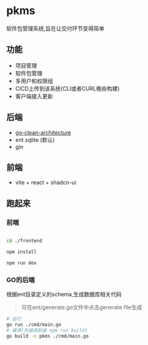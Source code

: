 # pkms 

软件包管理系统,旨在让交付环节变得简单
## 功能
- 项目管理
- 软件包管理
- 多用户和权限组
- CICD上传到该系统(CLI或者CURL晚些构建)
- 客户端接入更新

## 后端
- [go-clean-architecture ](https://github.com/amitshekhariitbhu/go-backend-clean-architecture)
- ent sqlite (默认)
- gin

## 前端  
- vite + react + shadcn-ui

## 跑起来
###  前端
```bash

cd ./frontend

npm install 

npm run dev 

``` 
### GO的后端
 根据ent目录定义的schema,生成数据库相关代码
 > 可在ent/generate.go文件中点击generate file生成
```bash
# 运行
go run ./cmd/main.go
# 编译(先编译前端 npm run build)
go build -o pkms ./cmd/main.go
```